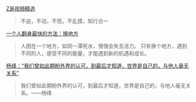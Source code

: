 [Z哥视频精选](https://space.bilibili.com/453345074/channel/collectiondetail?sid=6560672&spm_id_from=333.788.0.0)
>不追，不动，不慌，不乱摸，知行合一

[一个人翻身最快的方法：换地方](https://mp.weixin.qq.com/s/0Q1IbzxQTf8_IlZstiU1gw)
>人困在一个地方，如同一潭死水，慢慢会失去活力。
>只有换个地方，遇到不同的人，感受不同的能量，才能遇到新的机遇和成长。

[杨绛：“我们曾如此期盼外界的认可，到最后才知道，世界是自己的，与他人毫无关系”](https://zhuanlan.zhihu.com/p/668438776)
>我们曾如此期盼外界的认可，到最后才知道，世界是自己的，与他人毫无关系。——杨绛